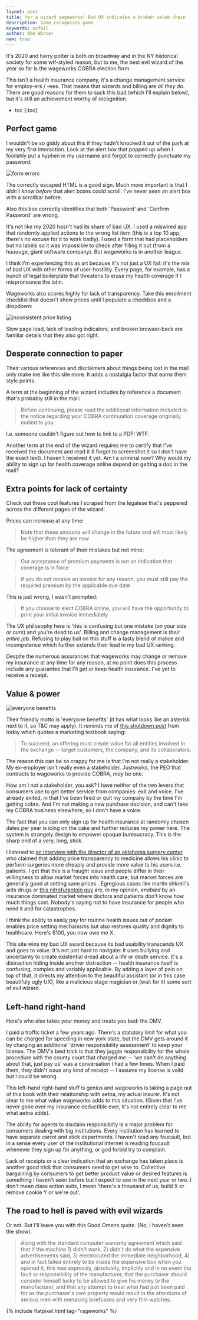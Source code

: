 ```yaml
---
layout: post
title: Yer a wizard wageworks! Bad UX indicates a broken value chain
description: Game recognizes game
keywords: uxfail
author: Abe Winter
new: true
---
```


It's 2020 and harry potter is both on broadway and in the NY historical society for some wtf-styled reason, but to me, the best evil wizard of the year so far is the wageworks COBRA election form.

This isn't a health insurance company, it's a change management service for employ-ers / -ees. That means that wizards and billing are *all they do*. There are good reasons for them to suck this bad (which I'll explain below), but it's still an achievement worthy of recognition.

* toc
{:toc}

## Perfect game

I wouldn't be so giddy about this if they hadn't knocked it out of the park at my very first interaction. Look at the alert box that popped up when I foolishly put a hyphen in my username and forgot to correctly punctuate my password:

![form errors](/assets/wageworks-form-error.png)

The correctly escaped HTML is a good sign. Much more important is that I *didn't know before* that alert boxes could scroll. I've never seen an alert box with a scrollbar before.

Also this box correctly identifies that both 'Password' and 'Confirm Password' are wrong.

It's not like my 2020 hasn't had its share of bad UX. I used a miswired app that randomly applied actions to the wrong list item (this is a top 10 app, there's no excuse for it to work badly). I used a form that had placeholders but no labels so it was impossible to check after filling it out (from a huuuuge, giant software company). But wageworks is in another league.

I think I'm experiencing this as art because it's not just a UX fail: it's the mix of bad UX with other forms of user-hostility. Every page, for example, has a bunch of legal boilerplate that threatens to erase my health coverage if I mispronounce the latin.

Wageworks also scores highly for lack of transparency. Take this enrollment checklist that doesn't show prices until I populate a checkbox and a dropdown:

![inconsistent price listing](/assets/wageworks-prices.png)

Slow page load, lack of loading indicators, and broken browser-back are familiar details that they also got right.

## Desperate connection to paper

Their various references and disclaimers about things being lost in the mail only make me like this site more. It adds a nostalgia factor that earns them style points.

A term at the beginning of the wizard includes by reference a document that's probably still in the mail:

> Before continuing, please read the additional information included in the notice regarding your COBRA continuation coverage originally mailed to you

I.e. someone couldn't figure out how to link to a PDF! WTF.

Another term at the end of the wizard requires me to certify that I've received the document and read it (I forgot to screenshot it so I don't have the exact text). I haven't received it yet. Am I a criminal now? Why would my ability to sign up for health coverage online depend on getting a doc in the mail?

## Extra points for lack of certainty

Check out these cool features I scraped from the legalese that's peppered across the different pages of the wizard:

Prices can increase at any time:

> Note that these amounts will change in the future and will most likely be higher than they are now

The agreement is tolerant of their mistakes but not mine:

> Our acceptance of premium payments is not an indication that coverage is in force

> if you do not receive an invoice for any reason, you must still pay the required premium by the applicable due date

This is just wrong, I wasn't prompted:

> If you choose to elect COBRA online, you will have the opportunity to print your initial invoice immediately

The UX philosophy here is 'this is confusing but one mistake (on your side *or ours*) and you're dead to us'. Billing and change management is *their entire job*. Refusing to play ball on this stuff is a tasty blend of malice and incompetence which further extends their lead in my bad UX ranking.

Despite the numerous assurances that wageworks may change or remove my insurance at any time for any reason, at no point does this process include any guarantee that I'll *get or keep* health insurance. I've yet to receive a receipt.

## Value & power

![everyone benefits](/assets/wageworks-everyone-benefits.png)

Their friendly motto is 'everyone benefits' (it has what looks like an asterisk next to it, so T&C may apply). It reminds me of [this shutdown post](https://tjcx.me/posts/i-wasted-40k-on-a-fantastic-startup-idea/) from today which quotes a marketing textbook saying:

> To succeed, an offering must create value for all entities involved in the exchange -- target customers, the company, and its collaborators.

The reason this can be so crappy for me is that I'm not really a stakeholder. My ex-employer isn't really even a stakeholder. Justworks, the PEO that contracts to wageworks to provide COBRA, *may* be one.

How am I not a stakeholder, you ask? I have neither of the two levers that consumers use to get better service from companies: exit and voice. I've already exited, in that I've been fired or quit my company by the time I'm getting cobra. And I'm not making a new purchase decision, and can't take my COBRA business elsewhere, so I don't have a voice.

The fact that you can only sign up for health insurance at randomly chosen dates per year is icing on the cake and further reduces my power here. The system is strangely design to empower opaque bureaucracy. This is the sharp end of a very, long, stick.

I listened to [an interview with the director of an oklahoma surgery center](https://www.econtalk.org/keith-smith-on-free-market-health-care/) who claimed that adding price transparency to medicine allows his clinic to perform surgeries more cheaply and provide more value to his users i.e. patients. I get that this is a fraught issue and people differ in their willingness to allow market forces into health care, but market forces are generally good at setting sane prices . Egregious cases like martin shkreli's aids drugs or [this nitrofurantoin guy](https://www.ft.com/content/48b0ce2c-b544-11e8-bbc3-ccd7de085ffe) are, in my opinion, *enabled* by an insurance dominated market where doctors and patients don't know how much things cost. Nobody's saying not to have insurance for people who need it and for catastrophes.

I think the ability to easily pay for routine health issues out of pocket enables price setting mechanisms but also restores quality and dignity to healthcare. Here's $100, you now owe me X.

This site wins my bad UX award because its bad usability transcends UX and goes to value. It's not just hard to navigate: it uses bullying and uncertainty to create existential dread about a life or death service. It's a distraction hiding inside another distraction -- health insurance itself is confusing, complex and variably applicable. By adding a layer of pain on top of that, it directs my attention to the beautiful assistant (or in this case beautifuly ugly UX), like a malicious stage magician or (wait for it) some sort of evil wizard.

## Left-hand right-hand

Here's who else takes your money and treats you bad: the DMV.

I paid a traffic ticket a few years ago. There's a statutory limit for what you can be charged for speeding in new york state, but the DMV gets around it by charging an additional 'driver responsibility assessment' to keep your license. The DMV's best trick is that they juggle responsibility for the whole procedure with the county court that charged me -- 'we can't do anything about that, just pay us' was a conversation I had a few times. When I paid them, they didn't issue any kind of receipt -- I assume my license is valid but I could be wrong.

This left-hand right-hand stuff is genius and wageworks is taking a page out of this book with their relationship with aetna, my actual insurer. It's not clear to me what value wageworks adds to this situation. (Given that I've never gone over my insurance deductible ever, it's not entirely clear to me what aetna adds).

The ability for agents to disclaim responsibilty is a major problem for consumers dealing with big institutions. Every institution has learned to have separate carrot and stick departments. I haven't read any foucault, but in a sense every user of the institutional internet is reading foucault whenever they sign up for anything, or god forbid try to complain.

Lack of receipts or a clear indication that an exchange has taken place is another good trick that consumers need to get wise to. Collective bargaining by consumers to get better product value or desired features is something I haven't seen before but I expect to see in the next year or two. I don't mean class action suits, I mean 'there's a thousand of us, build X or remove cookie Y or we're out'.

## The road to hell is paved with evil wizards

Or not. But I'll leave you with this Good Omens quote. (No, I haven't seen the show).

> Along with the standard computer warranty agreement which said that if the machine 1) didn't work, 2) didn't do what the expensive advertisements said, 3) electrocuted the immediate neighborhood, 4) and in fact failed entirely to be inside the expensive box when you opened it, this was expressly, absolutely, implicitly and in no event the fault or responsibility of the manufacturer, that the purchaser should consider himself lucky to be allowed to give his money to the manufacturer, and that any attempt to treat what had just been paid for as the purchaser's own property would result in the attentions of serious men with menacing briefcases and very thin watches.

{% include flatpixel.html tag="rageworks" %}
